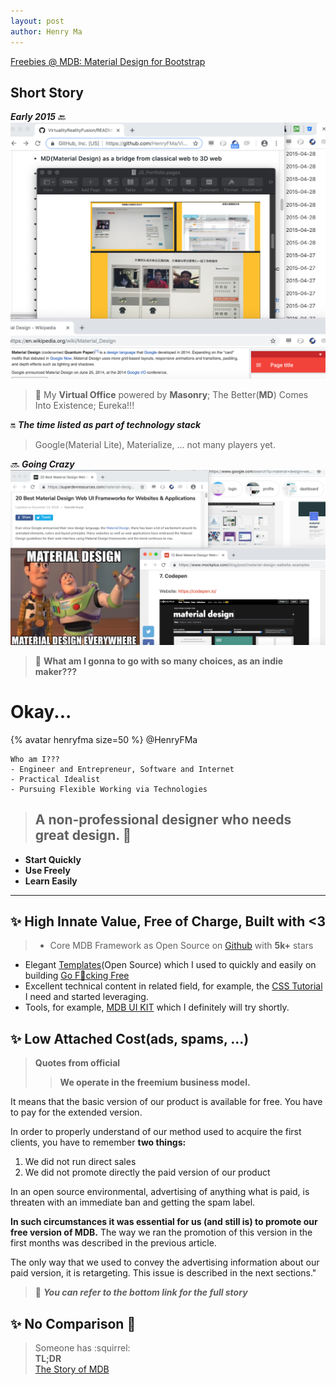 ```yaml
---
layout: post
author: Henry Ma
---
```


[Freebies @ MDB: Material Design for Bootstrap](https://mdbootstrap.com/freebies/)

## Short Story

**_Early 2015_** :back:   
![Image: Encounter with MD](/assets/images/EncounterMD.png)
> :eyes: My __Virtual Office__ powered by __Masonry__; The Better(__MD__) Comes Into Existence; Eureka!!!

:on: **_The time listed as part of technology stack_**
> Google(Material Lite), Materialize, ... not many players yet.

:soon: **_Going Crazy_**   
![Image: Material Design Everywhere](/assets/images/md-everywhere-all.png)
> :bow: __What am I gonna to go with so many choices, as an indie maker???__

# Okay...

{% avatar henryfma size=50 %} @HenryFMa
```
Who am I???
- Engineer and Entrepreneur, Software and Internet
- Practical Idealist
- Pursuing Flexible Working via Technologies
```

> ## A non-professional designer who needs great design. :whale:   
- __Start Quickly__
- __Use Freely__
- __Learn Easily__

- - -

## :sparkles: __High Innate Value, Free of Charge, Built with <3__
> - Core MDB Framework as Open Source on [Github](https://github.com/mdbootstrap/bootstrap-material-design) with __5k+__ stars  
- Elegant [Templates](Bootstrap-4-templates)(Open Source) which I used to quickly and easily on building [Go F:rocket:cking Free](https://gff.edening.net)   
- Excellent technical content in related field, for example, the [CSS Tutorial](https://mdbootstrap.com/education/css/) I need and started leveraging.
- Tools, for example, [MDB UI KIT](https://mdbootstrap.com/docs/jquery/) which I definitely will try shortly.

## :sparkles: __Low Attached Cost(ads, spams, ...)__
> __Quotes from official__   
> > __We operate in the freemium business model.__   
> >    
It means that the basic version of our product is available for free. You have to pay for the extended version.
> >    
In order to properly understand of our method used to acquire the first clients, you have to remember __two things:__   
1. We did not run direct sales
2. We did not promote directly the paid version of our product
> >    
In an open source environmental, advertising of anything what is paid, is threaten with an immediate ban and getting the spam label.
> >    
__In such circumstances it was essential for us (and still is) to promote our free version of MDB.__ The way we ran the promotion of this version in the first months was described in the previous article.
> >    
The only way that we used to convey the advertising information about our paid version, it is retargeting. This issue is described in the next sections."   

> :herb: **_You can refer to the bottom link for the full story_**

## :sparkles: __No Comparison :shit:__   
> Someone has :squirrel:   
__TL;DR__   
[The Story of MDB](https://brandflow.net/blog/mdbootstrap-case-study/mdb-anatomy/prologue)